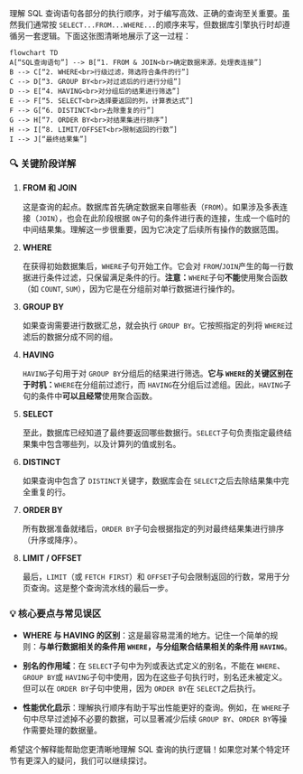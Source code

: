 理解 SQL 查询语句各部分的执行顺序，对于编写高效、正确的查询至关重要。虽然我们通常按 `SELECT...FROM...WHERE...`的顺序来写，但数据库引擎执行时却遵循另一套逻辑。下面这张图清晰地展示了这一过程：

```
flowchart TD
A[“SQL查询语句”] --> B[“1. FROM & JOIN<br>确定数据来源，处理表连接”]
B --> C[“2. WHERE<br>行级过滤，筛选符合条件的行”]
C --> D[“3. GROUP BY<br>对过滤后的行进行分组”]
D --> E[“4. HAVING<br>对分组后的结果进行筛选”]
E --> F[“5. SELECT<br>选择要返回的列，计算表达式”]
F --> G[“6. DISTINCT<br>去除重复的行”]
G --> H[“7. ORDER BY<br>对结果集进行排序”]
H --> I[“8. LIMIT/OFFSET<br>限制返回的行数”]
I --> J[“最终结果集”]
```

### 🔍 关键阶段详解

1. ​**​FROM 和 JOIN​**​
    
    这是查询的起点。数据库首先确定数据来自哪些表（`FROM`）。如果涉及多表连接（`JOIN`），也会在此阶段根据 `ON`子句的条件进行表的连接，生成一个临时的中间结果集。理解这一步很重要，因为它决定了后续所有操作的数据范围。
    
2. ​**​WHERE​**​
    
    在获得初始数据集后，`WHERE`子句开始工作。它会对 `FROM`/`JOIN`产生的每一行数据进行条件过滤，只保留满足条件的行。​**​注意：​**​ `WHERE`子句​**​不能​**​使用聚合函数（如 `COUNT`, `SUM`），因为它是在分组前对单行数据进行操作的。
    
3. ​**​GROUP BY​**​
    
    如果查询需要进行数据汇总，就会执行 `GROUP BY`。它按照指定的列将 `WHERE`过滤后的数据分成不同的组。
    
4. ​**​HAVING​**​
    
    `HAVING`子句用于对 `GROUP BY`分组后的结果进行筛选。​**​它与 `WHERE`的关键区别在于时机：​**​ `WHERE`在分组前过滤行，而 `HAVING`在分组后过滤组。因此，`HAVING`子句的条件中​**​可以且经常​**​使用聚合函数。
    
5. ​**​SELECT​**​
    
    至此，数据库已经知道了最终要返回哪些数据行。`SELECT`子句负责指定最终结果集中包含哪些列，以及计算列的值或别名。
    
6. ​**​DISTINCT​**​
    
    如果查询中包含了 `DISTINCT`关键字，数据库会在 `SELECT`之后去除结果集中完全重复的行。
    
7. ​**​ORDER BY​**​
    
    所有数据准备就绪后，`ORDER BY`子句会根据指定的列对最终结果集进行排序（升序或降序）。
    
8. ​**​LIMIT / OFFSET​**​
    
    最后，`LIMIT`（或 `FETCH FIRST`）和 `OFFSET`子句会限制返回的行数，常用于分页查询。这是整个查询流水线的最后一步。
    

### 💡 核心要点与常见误区

- ​**​WHERE 与 HAVING 的区别​**​：这是最容易混淆的地方。记住一个简单的规则：​**​与单行数据相关的条件用 `WHERE`，与分组聚合结果相关的条件用 `HAVING`​**​。
    
- ​**​别名的作用域​**​：在 `SELECT`子句中为列或表达式定义的别名，不能在 `WHERE`、`GROUP BY`或 `HAVING`子句中使用，因为在这些子句执行时，别名还未被定义。但可以在 `ORDER BY`子句中使用，因为 `ORDER BY`在 `SELECT`之后执行。
    
- ​**​性能优化启示​**​：理解执行顺序有助于写出性能更好的查询。例如，在 `WHERE`子句中尽早过滤掉不必要的数据，可以显著减少后续 `GROUP BY`、`ORDER BY`等操作需要处理的数据量。
    

希望这个解释能帮助您更清晰地理解 SQL 查询的执行逻辑！如果您对某个特定环节有更深入的疑问，我们可以继续探讨。